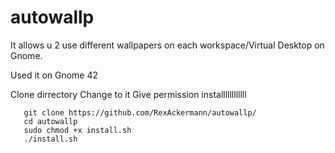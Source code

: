 # autowallp



It allows u 2 use different wallpapers on each workspace/Virtual Desktop on Gnome.



Used it on Gnome 42



Clone dirrectory
Change to it
Give permission
installllllllllll


```
   git clone https://github.com/RexAckermann/autowallp/
   cd autowallp
   sudo chmod +x install.sh
   ./install.sh
```
